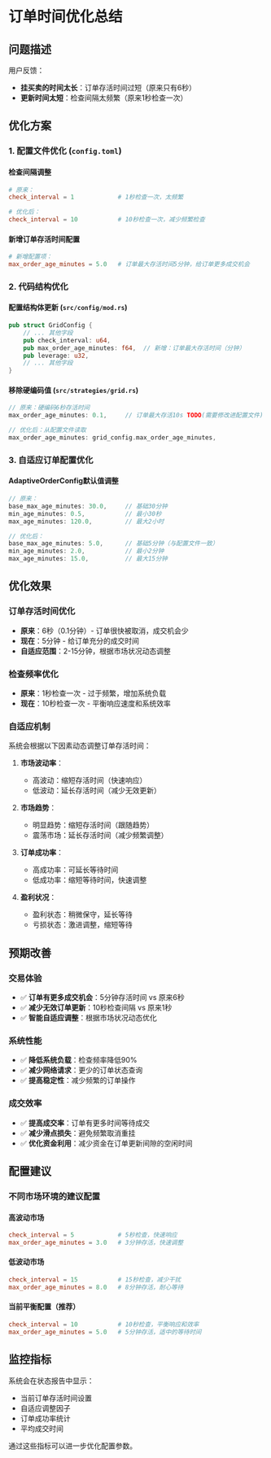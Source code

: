 # 订单时间优化总结

## 问题描述
用户反馈：
- **挂买卖的时间太长**：订单存活时间过短（原来只有6秒）
- **更新时间太短**：检查间隔太频繁（原来1秒检查一次）

## 优化方案

### 1. 配置文件优化 (`config.toml`)

#### 检查间隔调整
```toml
# 原来：
check_interval = 1            # 1秒检查一次，太频繁

# 优化后：
check_interval = 10           # 10秒检查一次，减少频繁检查
```

#### 新增订单存活时间配置
```toml
# 新增配置项：
max_order_age_minutes = 5.0   # 订单最大存活时间5分钟，给订单更多成交机会
```

### 2. 代码结构优化

#### 配置结构体更新 (`src/config/mod.rs`)
```rust
pub struct GridConfig {
    // ... 其他字段
    pub check_interval: u64,
    pub max_order_age_minutes: f64,  // 新增：订单最大存活时间（分钟）
    pub leverage: u32,
    // ... 其他字段
}
```

#### 移除硬编码值 (`src/strategies/grid.rs`)
```rust
// 原来：硬编码6秒存活时间
max_order_age_minutes: 0.1,     // 订单最大存活10s TODO(需要修改进配置文件)

// 优化后：从配置文件读取
max_order_age_minutes: grid_config.max_order_age_minutes,
```

### 3. 自适应订单配置优化

#### AdaptiveOrderConfig默认值调整
```rust
// 原来：
base_max_age_minutes: 30.0,     // 基础30分钟
min_age_minutes: 0.5,           // 最小30秒  
max_age_minutes: 120.0,         // 最大2小时

// 优化后：
base_max_age_minutes: 5.0,      // 基础5分钟（与配置文件一致）
min_age_minutes: 2.0,           // 最小2分钟
max_age_minutes: 15.0,          // 最大15分钟
```

## 优化效果

### 订单存活时间优化
- **原来**：6秒（0.1分钟）- 订单很快被取消，成交机会少
- **现在**：5分钟 - 给订单充分的成交时间
- **自适应范围**：2-15分钟，根据市场状况动态调整

### 检查频率优化
- **原来**：1秒检查一次 - 过于频繁，增加系统负载
- **现在**：10秒检查一次 - 平衡响应速度和系统效率

### 自适应机制
系统会根据以下因素动态调整订单存活时间：

1. **市场波动率**：
   - 高波动：缩短存活时间（快速响应）
   - 低波动：延长存活时间（减少无效更新）

2. **市场趋势**：
   - 明显趋势：缩短存活时间（跟随趋势）
   - 震荡市场：延长存活时间（减少频繁调整）

3. **订单成功率**：
   - 高成功率：可延长等待时间
   - 低成功率：缩短等待时间，快速调整

4. **盈利状况**：
   - 盈利状态：稍微保守，延长等待
   - 亏损状态：激进调整，缩短等待

## 预期改善

### 交易体验
- ✅ **订单有更多成交机会**：5分钟存活时间 vs 原来6秒
- ✅ **减少无效订单更新**：10秒检查间隔 vs 原来1秒
- ✅ **智能自适应调整**：根据市场状况动态优化

### 系统性能
- ✅ **降低系统负载**：检查频率降低90%
- ✅ **减少网络请求**：更少的订单状态查询
- ✅ **提高稳定性**：减少频繁的订单操作

### 成交效率
- ✅ **提高成交率**：订单有更多时间等待成交
- ✅ **减少滑点损失**：避免频繁取消重挂
- ✅ **优化资金利用**：减少资金在订单更新间隙的空闲时间

## 配置建议

### 不同市场环境的建议配置

#### 高波动市场
```toml
check_interval = 5            # 5秒检查，快速响应
max_order_age_minutes = 3.0   # 3分钟存活，快速调整
```

#### 低波动市场
```toml
check_interval = 15           # 15秒检查，减少干扰
max_order_age_minutes = 8.0   # 8分钟存活，耐心等待
```

#### 当前平衡配置（推荐）
```toml
check_interval = 10           # 10秒检查，平衡响应和效率
max_order_age_minutes = 5.0   # 5分钟存活，适中的等待时间
```

## 监控指标

系统会在状态报告中显示：
- 当前订单存活时间设置
- 自适应调整因子
- 订单成功率统计
- 平均成交时间

通过这些指标可以进一步优化配置参数。 